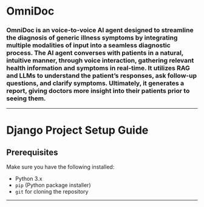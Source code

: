 # OmniDoc

### OmniDoc is an voice-to-voice AI agent designed to streamline the diagnosis of generic illness symptoms by integrating multiple modalities of input into a seamless diagnostic process. The AI agent converses with patients in a natural, intuitive manner, through voice interaction, gathering relevant health information and symptoms in real-time. It utilizes RAG and LLMs to understand the patient’s responses, ask follow-up questions, and clarify symptoms. Ultimately, it generates a report, giving doctors more insight into their patients prior to seeing them.
---

# Django Project Setup Guide

## Prerequisites

Make sure you have the following installed:

- Python 3.x
- `pip` (Python package installer)
- `git` for cloning the repository

---

